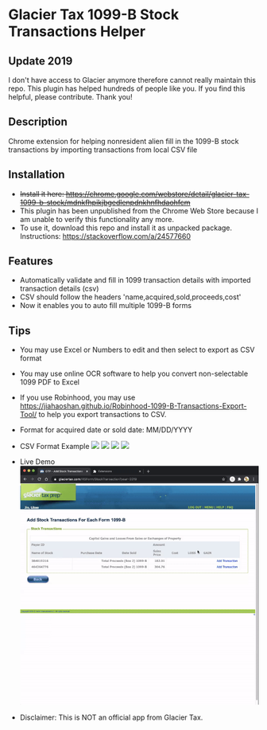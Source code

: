 # Glacier Tax 1099-B Stock Transactions Helper

## Update 2019

I don't have access to Glacier anymore therefore cannot really maintain this repo. This plugin has helped hundreds of people like you. If you find this helpful, please contribute. Thank you!

## Description

Chrome extension for helping nonresident alien fill in the 1099-B stock transactions by importing transactions from local CSV file

## Installation

* ~~Install it here: https://chrome.google.com/webstore/detail/glacier-tax-1099-b-stock/mdnkfhpikjbgedlenpdnkhnfhdaohfcm~~
* This plugin has been unpublished from the Chrome Web Store because I am unable to verify this functionality any more.
* To use it, download this repo and install it as unpacked package. Instructions: https://stackoverflow.com/a/24577660

## Features

* Automatically validate and fill in 1099 transaction details with imported transaction details (csv)
* CSV should follow the headers 'name,acquired,sold,proceeds,cost'
* Now it enables you to auto fill multiple 1099-B forms

## Tips

* You may use Excel or Numbers to edit and then select to export as CSV format
* You may use online OCR software to help you convert non-selectable 1099 PDF to Excel
* If you use Robinhood, you may use https://jiahaoshan.github.io/Robinhood-1099-B-Transactions-Export-Tool/ to help you export transactions to CSV.
* Format for acquired date or sold date: MM/DD/YYYY
* CSV Format Example
  <img src="https://lh3.googleusercontent.com/k8PNDDnTFJ2z4VOiSsPIUxDNSabxhn4nICzgoE_42nuMvlV2zt0zpe2_5_XwZCW2AHov9g834A=s1280-h800-e365-rw">
  <img src="https://lh3.googleusercontent.com/lDdUFP9tIUGoKjS2R-fd6oQtLnMqw58OkYT0n6N8TG08RMLTRpZG0jW_d2SA5ynR6jdQaSkNVw=s1280-h800-e365-rw">
  <img src="https://lh3.googleusercontent.com/Jw8WK7jymMCsVztOa3IZQq3rWpo5_BRKVhKBg044jfZH30B7X54VsKtIb1iDD-Ioa9b2KVXw=s1280-h800-e365-rw">
  <img src="https://lh3.googleusercontent.com/I2z1f8Kpf6WpZlIa0Z2iRmJcxliiSp7YmYDwjk7VE1TW6fvO38SXCYoNvySe9L-BiOtcWzGCig=s1280-h800-e365-rw">
* Live Demo
  ![Live Demo](img/Glacier-Tax-Prep-Form-1099-B-Stock-Transactions-Importer-v0.3.2.gif)

* Disclaimer: This is NOT an official app from Glacier Tax.
